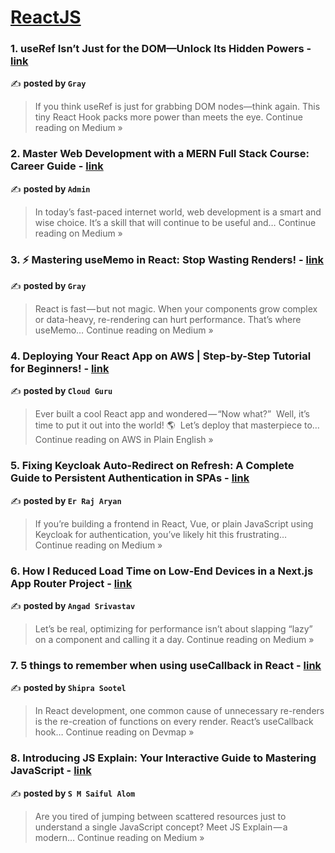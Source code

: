 
<h1><a href=https://medium.com/tag/reactjs/recommended target="_blank" rel="noopener noreferrer">ReactJS</a></h1>
<h3>1.  useRef Isn’t Just for the DOM—Unlock Its Hidden Powers - <a href="https://graydragneel.medium.com/useref-isnt-just-for-the-dom-unlock-its-hidden-powers-f04431d21cd7?source=rss------reactjs-5" target="_blank" rel="noopener noreferrer">link</a></h3>

✍️ **posted by `Gray`**

<blockquote>If you think useRef is just for grabbing DOM nodes—think again. This tiny React Hook packs more power than meets the eye.
Continue reading on Medium »</blockquote>

<h3>2. Master Web Development with a MERN Full Stack Course: Career Guide - <a href="https://medium.com/@bfreetosay/master-web-development-with-a-mern-full-stack-course-career-guide-7afab0ad38c6?source=rss------reactjs-5" target="_blank" rel="noopener noreferrer">link</a></h3>

✍️ **posted by `Admin`**

<blockquote>In today’s fast-paced internet world, web development is a smart and wise choice. It’s a skill that will continue to be useful and…
Continue reading on Medium »</blockquote>

<h3>3. ⚡ Mastering useMemo in React: Stop Wasting Renders! - <a href="https://graydragneel.medium.com/mastering-usememo-in-react-stop-wasting-renders-ca3f8b91a563?source=rss------reactjs-5" target="_blank" rel="noopener noreferrer">link</a></h3>

✍️ **posted by `Gray`**

<blockquote>React is fast — but not magic. When your components grow complex or data-heavy, re-rendering can hurt performance. That’s where useMemo…
Continue reading on Medium »</blockquote>

<h3>4.  Deploying Your React App on AWS  | Step-by-Step Tutorial for Beginners! - <a href="https://aws.plainenglish.io/deploying-your-react-app-on-aws-step-by-step-tutorial-for-beginners-fee531fe30e8?source=rss------reactjs-5" target="_blank" rel="noopener noreferrer">link</a></h3>

✍️ **posted by `Cloud Guru`**

<blockquote>Ever built a cool React app and wondered — “Now what?”
 Well, it’s time to put it out into the world! 🌎
 Let’s deploy that masterpiece to…
Continue reading on AWS in Plain English »</blockquote>

<h3>5.  Fixing Keycloak Auto-Redirect on Refresh: A Complete Guide to Persistent Authentication in SPAs - <a href="https://er-raj-aryan.medium.com/fixing-keycloak-auto-redirect-on-refresh-a-complete-guide-to-persistent-authentication-in-spas-8f0688f074d5?source=rss------reactjs-5" target="_blank" rel="noopener noreferrer">link</a></h3>

✍️ **posted by `Er Raj Aryan`**

<blockquote>If you’re building a frontend in React, Vue, or plain JavaScript using Keycloak for authentication, you’ve likely hit this frustrating…
Continue reading on Medium »</blockquote>

<h3>6. How I Reduced Load Time on Low-End Devices in a Next.js App Router Project - <a href="https://devangad.medium.com/how-i-reduced-load-time-on-low-end-devices-in-a-next-js-app-router-project-0b754ea2c6fe?source=rss------reactjs-5" target="_blank" rel="noopener noreferrer">link</a></h3>

✍️ **posted by `Angad Srivastav`**

<blockquote>Let’s be real, optimizing for performance isn’t about slapping “lazy” on a component and calling it a day.
Continue reading on Medium »</blockquote>

<h3>7. 5 things to remember when using useCallback in React - <a href="https://medium.com/devmap/5-things-to-remember-when-using-usecallback-in-react-e6a31a4cf1fa?source=rss------reactjs-5" target="_blank" rel="noopener noreferrer">link</a></h3>

✍️ **posted by `Shipra Sootel`**

<blockquote>In React development, one common cause of unnecessary re-renders is the re-creation of functions on every render. React’s useCallback hook…
Continue reading on Devmap »</blockquote>

<h3>8. Introducing JS Explain: Your Interactive Guide to Mastering JavaScript - <a href="https://medium.com/@topusaiful0/introducing-js-explain-your-interactive-guide-to-mastering-javascript-856593695057?source=rss------reactjs-5" target="_blank" rel="noopener noreferrer">link</a></h3>

✍️ **posted by `S M Saiful Alom`**

<blockquote>Are you tired of jumping between scattered resources just to understand a single JavaScript concept? Meet JS Explain — a modern…
Continue reading on Medium »</blockquote>


